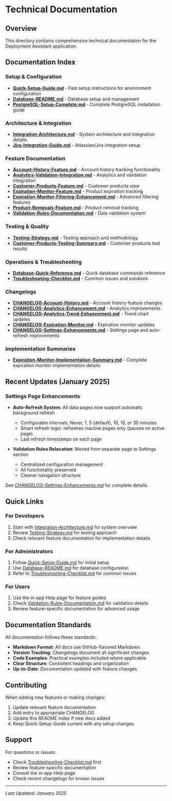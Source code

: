 # Technical Documentation

## Overview
This directory contains comprehensive technical documentation for the Deployment Assistant application.

## Documentation Index

### Setup & Configuration
- **[Quick-Setup-Guide.md](./Quick-Setup-Guide.md)** - Fast setup instructions for environment configuration
- **[Database-README.md](./Database-README.md)** - Database setup and management
- **[PostgreSQL-Setup-Complete.md](./PostgreSQL-Setup-Complete.md)** - Complete PostgreSQL installation guide

### Architecture & Integration
- **[Integration-Architecture.md](./Integration-Architecture.md)** - System architecture and integration details
- **[Jira-Integration-Guide.md](./Jira-Integration-Guide.md)** - Atlassian/Jira integration setup

### Feature Documentation
- **[Account-History-Feature.md](./Account-History-Feature.md)** - Account history tracking functionality
- **[Analytics-Validation-Integration.md](./Analytics-Validation-Integration.md)** - Analytics and validation integration
- **[Customer-Products-Feature.md](./Customer-Products-Feature.md)** - Customer products view
- **[Expiration-Monitor-Feature.md](./Expiration-Monitor-Feature.md)** - Product expiration tracking
- **[Expiration-Monitor-Filtering-Enhancement.md](./Expiration-Monitor-Filtering-Enhancement.md)** - Advanced filtering features
- **[Product-Removals-Feature.md](./Product-Removals-Feature.md)** - Product removal tracking
- **[Validation-Rules-Documentation.md](./Validation-Rules-Documentation.md)** - Data validation system

### Testing & Quality
- **[Testing-Strategy.md](./Testing-Strategy.md)** - Testing approach and methodology
- **[Customer-Products-Testing-Summary.md](./Customer-Products-Testing-Summary.md)** - Customer products test results

### Operations & Troubleshooting
- **[Database-Quick-Reference.md](./Database-Quick-Reference.md)** - Quick database commands reference
- **[Troubleshooting-Checklist.md](./Troubleshooting-Checklist.md)** - Common issues and solutions

### Changelogs
- **[CHANGELOG-Account-History.md](./CHANGELOG-Account-History.md)** - Account history feature changes
- **[CHANGELOG-Analytics-Enhancement.md](./CHANGELOG-Analytics-Enhancement.md)** - Analytics improvements
- **[CHANGELOG-Analytics-Trend-Enhancement.md](./CHANGELOG-Analytics-Trend-Enhancement.md)** - Trend chart updates
- **[CHANGELOG-Expiration-Monitor.md](./CHANGELOG-Expiration-Monitor.md)** - Expiration monitor updates
- **[CHANGELOG-Settings-Enhancements.md](./CHANGELOG-Settings-Enhancements.md)** - Settings page and auto-refresh improvements

### Implementation Summaries
- **[Expiration-Monitor-Implementation-Summary.md](./Expiration-Monitor-Implementation-Summary.md)** - Complete expiration monitor implementation details

## Recent Updates (January 2025)

### Settings Page Enhancements
- **Auto-Refresh System**: All data pages now support automatic background refresh
  - Configurable intervals: Never, 1, 5 (default), 10, 15, or 30 minutes
  - Smart refresh logic: refreshes inactive pages only (pauses on active page)
  - Last refresh timestamps on each page
  
- **Validation Rules Relocation**: Moved from separate page to Settings section
  - Centralized configuration management
  - All functionality preserved
  - Cleaner navigation structure

See [CHANGELOG-Settings-Enhancements.md](./CHANGELOG-Settings-Enhancements.md) for complete details.

## Quick Links

### For Developers
1. Start with [Integration-Architecture.md](./Integration-Architecture.md) for system overview
2. Review [Testing-Strategy.md](./Testing-Strategy.md) for testing approach
3. Check relevant feature documentation for implementation details

### For Administrators  
1. Follow [Quick-Setup-Guide.md](./Quick-Setup-Guide.md) for initial setup
2. Use [Database-README.md](./Database-README.md) for database configuration
3. Refer to [Troubleshooting-Checklist.md](./Troubleshooting-Checklist.md) for common issues

### For Users
1. Use the in-app Help page for feature guides
2. Check [Validation-Rules-Documentation.md](./Validation-Rules-Documentation.md) for validation details
3. Review feature-specific documentation for advanced usage

## Documentation Standards

All documentation follows these standards:
- **Markdown Format**: All docs use GitHub-flavored Markdown
- **Version Tracking**: Changelogs document all significant changes
- **Code Examples**: Practical examples included where applicable
- **Clear Structure**: Consistent headings and organization
- **Up-to-Date**: Documentation updated with feature changes

## Contributing

When adding new features or making changes:
1. Update relevant feature documentation
2. Add entry to appropriate CHANGELOG
3. Update this README index if new docs added
4. Keep Quick-Setup-Guide current with any setup changes

## Support

For questions or issues:
- Check [Troubleshooting-Checklist.md](./Troubleshooting-Checklist.md) first
- Review feature-specific documentation
- Consult the in-app Help page
- Check recent changelogs for known issues

---

*Last Updated: January 2025*
